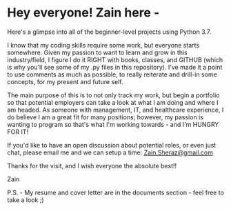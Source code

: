 # Hey everyone! Zain here - 

Here's a glimpse into all of the beginner-level projects using Python 3.7. 

I know that my coding skills require some work, but everyone starts somewhere. Given my passion to want to learn and grow in this industry/field, I figure I do it RIGHT with books, classes, and GITHUB (which is why you'll see some of my .py files in this repository). I've made it a point to use comments as much as possible, to really reiterate and drill-in some concepts, for my present and future self.

The main purpose of this is to not only track my work, but begin a portfolio so that potential employers can take a look at what I am doing and where I am headed. As someone with management, IT, and healthcare experience, I do believe I am a great fit for many positions; however, my passion is wanting to program so that's what I'm working towards - and I'm HUNGRY FOR IT! 

If you'd like to have an open discussion about potential roles, or even just chat, please email me and we can setup a time: 
Zain.Sheraz@gmail.com

Thanks for the visit, and I wish everyone the absolute best!!

Zain

P.S. - My resume and cover letter are in the documents section - feel free to take a look ;)
